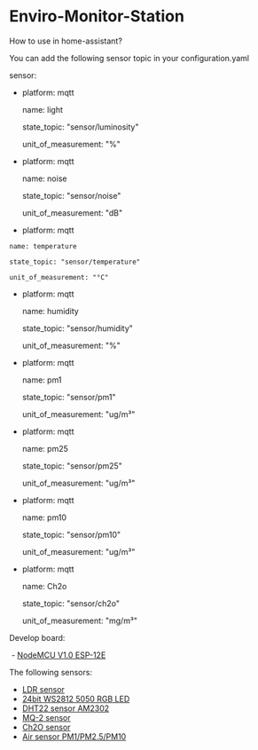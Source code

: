 # Enviro-Monitor-Station

 How to use in home-assistant?
 
 You can add the following sensor topic in your configuration.yaml
 
 sensor:
 
  - platform: mqtt
  
    name: light
    
    state_topic: "sensor/luminosity"
    
    unit_of_measurement: "%"
    
  - platform: mqtt
  
    name: noise
    
    state_topic: "sensor/noise"
    
    unit_of_measurement: "dB"
 
   - platform: mqtt
   
    name: temperature
    
    state_topic: "sensor/temperature"
    
    unit_of_measurement: "°C"
    
  - platform: mqtt
  
    name: humidity
    
    state_topic: "sensor/humidity"
    
    unit_of_measurement: "%"
 
  - platform: mqtt
 
    name: pm1
    
    state_topic: "sensor/pm1"
    
    unit_of_measurement: "ug/m³"
    
  - platform: mqtt
  
    name: pm25
    
    state_topic: "sensor/pm25"
    
    unit_of_measurement: "ug/m³"
    
  - platform: mqtt
  
    name: pm10
    
    state_topic: "sensor/pm10"
    
    unit_of_measurement: "ug/m³"    
      
  - platform: mqtt
    
    name: Ch2o
    
    state_topic: "sensor/ch2o"
    
    unit_of_measurement: "mg/m³"
    

Develop board:

  - [NodeMCU V1.0 ESP-12E](https://detail.tmall.com/item.htm?id=535588732894&spm=a1z09.2.0.0.kPM6Dz&_u=cktg8o8364)
  
The following sensors:

  - [LDR sensor](https://item.taobao.com/item.htm?spm=2013.1.20141002.5.duusCn&scm=1007.10009.70205.100200300000001&id=531468405248&pvid=dccb63ed-4bc3-4cb6-bc94-2e1cae9f4917)
  - [24bit WS2812 5050 RGB LED](https://item.taobao.com/item.htm?spm=a1z09.2.0.0.kPM6Dz&id=540785401008&_u=cktg8o42f1)
  - [DHT22 sensor AM2302](https://item.taobao.com/item.htm?spm=a1z10.5-c.w4002-14162336577.22.MHbiq5&id=543447398813)
  - [MQ-2 sensor](https://item.taobao.com/item.htm?spm=a1z10.5-c.w4002-14162336577.18.9clTO2&id=531451462058)
  - [Ch2O sensor](https://item.taobao.com/item.htm?spm=a1z09.2.0.0.kPM6Dz&id=526919367835&_u=cktg8oc609)
  - [Air sensor PM1/PM2.5/PM10](https://item.taobao.com/item.htm?spm=a1z09.2.0.0.kPM6Dz&id=526939702749&_u=cktg8o8b1e)
  

